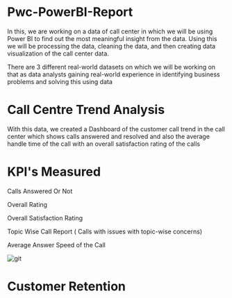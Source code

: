 # Pwc-PowerBI-Report

In this, we are working on a data of call center in which we will be using Power BI to find out the most meaningful insight from the data. 
Using this we will be processing the data, cleaning the data, and then creating data visualization of the call center data.

There are 3 different real-world datasets on which we will be working on that as data analysts gaining real-world experience in identifying business problems and solving this using data

# Call Centre Trend Analysis 

With this data, we created a Dashboard of the customer call trend in the call center which shows calls answered and resolved and also the average handle time of the call with an overall satisfaction rating of the calls 

# KPI's Measured 

Calls Answered Or Not 

Overall Rating 

Overall Satisfaction Rating

Topic Wise Call Report ( Calls with issues with topic-wise concerns)

Average Answer Speed of the Call 

![git](https://github.com/aksaurabh/Pwc-PowerBI-Report/assets/127668866/b05134fb-85b3-4e36-b650-cbb141e46279)



# Customer Retention 


